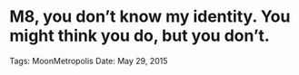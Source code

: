 # M8, you don’t know my identity. You might think you do, but you don’t.

Tags: MoonMetropolis
Date: May 29, 2015
